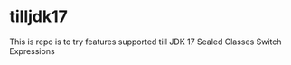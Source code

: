 # tilljdk17
This is repo is to try features supported till JDK 17
 Sealed Classes
 Switch Expressions
